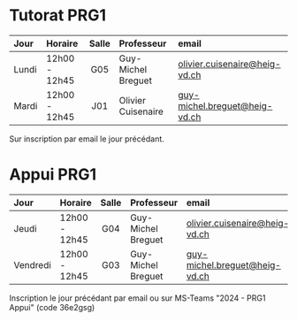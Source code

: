 # Tutorat PRG1

| Jour      | Horaire       | Salle | Professeur         | email                         |
|:----------|:--------------|:-----:|:-------------------|:------------------------------|
| Lundi	    | 12h00 - 12h45 |  G05  | Guy-Michel Breguet | olivier.cuisenaire@heig-vd.ch |
| Mardi	    | 12h00 - 12h45 |  J01  | Olivier Cuisenaire | guy-michel.breguet@heig-vd.ch |

Sur inscription par email le jour précédant.

# Appui PRG1

| Jour      | Horaire       | Salle | Professeur         | email                         |
|:----------|:--------------|:-----:|:-------------------|:------------------------------|
| Jeudi	    | 12h00 - 12h45 |  G04  | Guy-Michel Breguet | olivier.cuisenaire@heig-vd.ch |
| Vendredi	| 12h00 - 12h45 |  G03  | Guy-Michel Breguet | guy-michel.breguet@heig-vd.ch |

Inscription le jour précédant par email ou sur MS-Teams "2024 - PRG1 Appui" (code 36e2gsg)
